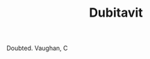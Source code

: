 ---
title: Dubitavit
letter: D
permalink: "/definitions/bld-dubitavit.html"
body: Doubted. Vaughan, C
published_at: '2018-07-07'
source: Black's Law Dictionary 2nd Ed (1910)
layout: post
---